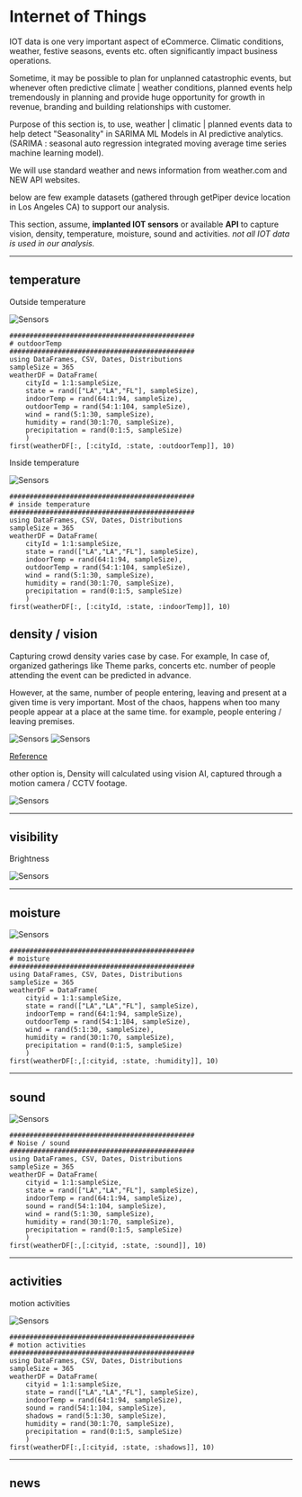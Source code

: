 # Internet of Things

IOT data is one very important aspect of eCommerce.
Climatic conditions, weather, festive seasons, events etc. often significantly impact business operations.

Sometime, it may be possible to plan for unplanned catastrophic events, but whenever often predictive climate | weather conditions, planned events help tremendously in planning and provide huge opportunity for growth in revenue, branding and building relationships with customer.

Purpose of this section is, to use, weather | climatic | planned events data to help detect "Seasonality" in SARIMA ML Models in AI predictive analytics. 
(SARIMA : seasonal auto regression integrated moving average time series machine learning model).

We will use standard weather and news information from weather.com and NEW API websites.

below are few example datasets (gathered through getPiper device location in Los Angeles CA) to support our analysis.

This section, assume, **implanted IOT sensors** or available **API** to capture vision, density, temperature, moisture, sound and activities.
*not all IOT data is used in our analysis.*

---
## temperature

Outside temperature

![Sensors](https://github.com/AmitXShukla/eCommerce.ai/blob/main/assets/images/sensor1.png?raw=true)

```@example
##############################################
# outdoorTemp
##############################################
using DataFrames, CSV, Dates, Distributions
sampleSize = 365
weatherDF = DataFrame(
    cityId = 1:1:sampleSize, 
    state = rand(["LA","LA","FL"], sampleSize),
    indoorTemp = rand(64:1:94, sampleSize),
    outdoorTemp = rand(54:1:104, sampleSize),
    wind = rand(5:1:30, sampleSize),
    humidity = rand(30:1:70, sampleSize),
    precipitation = rand(0:1:5, sampleSize)
    )
first(weatherDF[:, [:cityId, :state, :outdoorTemp]], 10)
```

Inside temperature

![Sensors](https://github.com/AmitXShukla/eCommerce.ai/blob/main/assets/images/sensor2.png?raw=true)

```@example
##############################################
# inside temperature
##############################################
using DataFrames, CSV, Dates, Distributions
sampleSize = 365
weatherDF = DataFrame(
    cityId = 1:1:sampleSize, 
    state = rand(["LA","LA","FL"], sampleSize),
    indoorTemp = rand(64:1:94, sampleSize),
    outdoorTemp = rand(54:1:104, sampleSize),
    wind = rand(5:1:30, sampleSize),
    humidity = rand(30:1:70, sampleSize),
    precipitation = rand(0:1:5, sampleSize)
    )
first(weatherDF[:, [:cityId, :state, :indoorTemp]], 10)
```

## density / vision
Capturing crowd density varies case by case. For example, In case of, organized gatherings like Theme parks, concerts etc.
number of people attending the event can be predicted in advance.

However, at the same, number of people entering, leaving and present at a given time is very important.
Most of the chaos, happens when too many people appear at a place at the same time. for example, people entering / leaving premises.

![Sensors](https://github.com/AmitXShukla/eCommerce.ai/blob/main/assets/images/crowd_density_model_1.png?raw=true)
![Sensors](https://github.com/AmitXShukla/eCommerce.ai/blob/main/assets/images/crowd_density_model_2.png?raw=true)

[Reference](https://www.researchgate.net/publication/343341033_Crowd_Modeling_and_Simulation_for_Safer_Building_Design)

other option is, Density will calculated using vision AI, captured through a motion camera / CCTV footage.

![Sensors](https://github.com/AmitXShukla/eCommerce.ai/blob/main/assets/images/crowd_density_model.png?raw=true)

---
## visibility
Brightness

![Sensors](https://github.com/AmitXShukla/eCommerce.ai/blob/main/assets/images/sensor4.png?raw=true)


---
## moisture
![Sensors](https://github.com/AmitXShukla/eCommerce.ai/blob/main/assets/images/sensor3.png?raw=true)

```@example
##############################################
# moisture
##############################################
using DataFrames, CSV, Dates, Distributions
sampleSize = 365
weatherDF = DataFrame(
    cityid = 1:1:sampleSize, 
    state = rand(["LA","LA","FL"], sampleSize),
    indoorTemp = rand(64:1:94, sampleSize),
    outdoorTemp = rand(54:1:104, sampleSize),
    wind = rand(5:1:30, sampleSize),
    humidity = rand(30:1:70, sampleSize),
    precipitation = rand(0:1:5, sampleSize)
    )
first(weatherDF[:,[:cityid, :state, :humidity]], 10)
```
---
## sound

![Sensors](https://github.com/AmitXShukla/eCommerce.ai/blob/main/assets/images/sensor5.png?raw=true)
```@example
##############################################
# Noise / sound
##############################################
using DataFrames, CSV, Dates, Distributions
sampleSize = 365
weatherDF = DataFrame(
    cityid = 1:1:sampleSize, 
    state = rand(["LA","LA","FL"], sampleSize),
    indoorTemp = rand(64:1:94, sampleSize),
    sound = rand(54:1:104, sampleSize),
    wind = rand(5:1:30, sampleSize),
    humidity = rand(30:1:70, sampleSize),
    precipitation = rand(0:1:5, sampleSize)
    )
first(weatherDF[:,[:cityid, :state, :sound]], 10)
```

---
## activities
motion activities

![Sensors](https://github.com/AmitXShukla/eCommerce.ai/blob/main/assets/images/sensor6.png?raw=true)

```@example
##############################################
# motion activities
##############################################
using DataFrames, CSV, Dates, Distributions
sampleSize = 365
weatherDF = DataFrame(
    cityid = 1:1:sampleSize, 
    state = rand(["LA","LA","FL"], sampleSize),
    indoorTemp = rand(64:1:94, sampleSize),
    sound = rand(54:1:104, sampleSize),
    shadows = rand(5:1:30, sampleSize),
    humidity = rand(30:1:70, sampleSize),
    precipitation = rand(0:1:5, sampleSize)
    )
first(weatherDF[:,[:cityid, :state, :shadows]], 10)
```
---
## news
